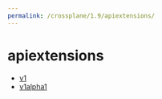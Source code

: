 ```yaml
---
permalink: /crossplane/1.9/apiextensions/
---
```


# apiextensions



* [v1](v1/index.md)
* [v1alpha1](v1alpha1/index.md)